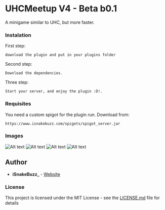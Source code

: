 # UHCMeetup V4 - Beta b0.1

A minigame similar to UHC, but more faster.

### Instalation

First step:
```
download the plugin and put in your plugins folder
```
Second step:
```
Download the dependencies.
```
Three step:
```
Start your server, and enjoy the plugin :D!.
```

### Requisites

You need a custom spigot for the plugin run.
Download from:
```
https://www.isnakebuzz.com/spigots/spigot_server.jar
```

### Images

![Alt text](https://i.imgur.com/XhGgIAv.png)
![Alt text](https://i.imgur.com/unctEEE.png)
![Alt text](https://i.imgur.com/mi2VH8w.png)
![Alt text](https://i.imgur.com/VjtExfx.png)

## Author

* **iSnakeBuzz_** - [Website](https://www.isnakebuzz.com/)

### License
This project is licensed under the MIT License - see the [LICENSE.md](LICENSE.md) file for details